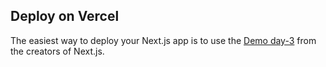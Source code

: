 



## Deploy on Vercel

The easiest way to deploy your Next.js app is to use the [Demo day-3](https://day-3-sage.vercel.app/) from the creators of Next.js.

